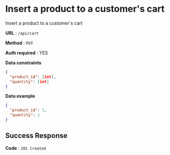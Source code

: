 # Insert a product to a customer's cart

Insert a product to a customer's cart

**URL** : `/api/cart`

**Method** : `PUT`

**Auth required** : YES

**Data constraints**
```json
{
  "product_id": [int],
  "quantity": [int]
}
```

**Data example**

```json
{
  "product_id": 2,
  "quantity": 1
}
```

## Success Response

**Code** : `201 Created`